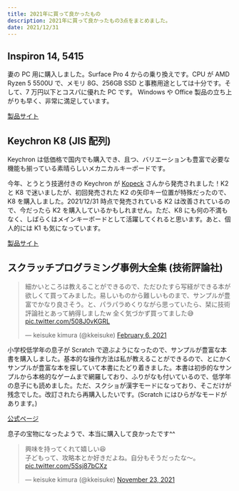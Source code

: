 ```yaml
---
title: 2021年に買って良かったもの
description: 2021年に買って良かったもの3点をまとめました。
date: 2021/12/31
---
```


## Inspiron 14, 5415

妻の PC 用に購入しました。Surface Pro 4 からの乗り換えです。CPU が AMD Ryzen 5 5500U で、メモリ 8G、256GB SSD と事務用途としては十分です。そして、7 万円以下とコスパに優れた PC です。 Windows や Office 製品の立ち上がりも早く、非常に満足しています。

[製品サイト](https://www.dell.com/ja-jp/shop/%E3%83%87%E3%83%AB%E3%81%AE%E3%83%8E%E3%83%BC%E3%83%88%E3%83%91%E3%82%BD%E3%82%B3%E3%83%B3/inspiron-14-%E3%83%8E%E3%83%BC%E3%83%88%E3%83%91%E3%82%BD%E3%82%B3%E3%83%B3/spd/inspiron-14-5415-laptop)

## Keychron K8 (JIS 配列)

Keychron は低価格で国内でも購入でき、且つ、バリエーションも豊富で必要な機能も揃っている素晴らしいメカニカルキーボードです。

<article-img src="/articles/images/20211231_1.webp" title="RGB ライト / Gateronメカニカル・赤" width="1024" height="768"></article-img>

今年、とうとう技適付きの Keychron が [Kopeck](https://kopek.jp/products_category/keychron/) さんから発売されました！K2 と K8 で迷いましたが、初回発売された K2 の矢印キー位置が特殊だったので、K8 を購入しました。2021/12/31 時点で発売されている K2 は改善されているので、今だったら K2 を購入しているかもしれません。ただ、K8 にも何の不満もなく、しばらくはメインキーボードとして活躍してくれると思います。あと、個人的には K1 も気になっています。

[製品サイト](https://superkopek.jp/products/keychron-k8)

## スクラッチプログラミング事例大全集 (技術評論社)

<div class="pb-8">
  <blockquote class="twitter-tweet"><p lang="ja" dir="ltr">細かいところは教えることができるので、ただひたすら写経ができる本が欲しくて買ってみました。易しいものから難しいものまで、サンプルが豊富でかなり良さそう。と、パラパラめくりながら思っていたら、栞に技術評論社とあって納得しましたw 全く気づかず買ってました😅 <a href="https://t.co/508J0vKGRL">pic.twitter.com/508J0vKGRL</a></p>&mdash; keisuke kimura (@kkeisuke) <a href="https://twitter.com/kkeisuke/status/1357932300214759424?ref_src=twsrc%5Etfw">February 6, 2021</a></blockquote> <script async src="https://platform.twitter.com/widgets.js" charset="utf-8"></script>
</div>

小学校低学年の息子が Scratch で遊ぶようになったので、サンプルが豊富な本書を購入しました。基本的な操作方法は私が教えることができるので、とにかくサンプルが豊富な本を探していて本書にたどり着きました。本書は初歩的なサンプルから本格的なゲームまで網羅しており、ふりがなも付いているので、低学年の息子にも読めました。ただ、スクショが漢字モードになっており、そこだけが残念でした。改訂されたら再購入したいです。(Scratch にはひらがなモードがあります。)

[公式ページ](https://gihyo.jp/book/2020/978-4-297-11502-9)

息子の宝物になったようで、本当に購入して良かったです^^

<div class="pb-8">
  <blockquote class="twitter-tweet"><p lang="ja" dir="ltr">興味を持ってくれて嬉しい😆<br>子どもって、攻略本とか好きだよね。自分もそうだったな〜。 <a href="https://t.co/5Ssj87bCXz">pic.twitter.com/5Ssj87bCXz</a></p>&mdash; keisuke kimura (@kkeisuke) <a href="https://twitter.com/kkeisuke/status/1463002436138782728?ref_src=twsrc%5Etfw">November 23, 2021</a></blockquote> <script async src="https://platform.twitter.com/widgets.js" charset="utf-8"></script>
</div>
